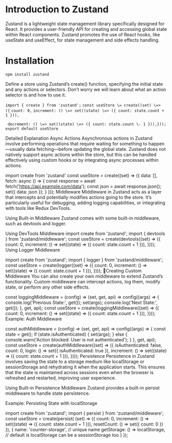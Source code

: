 # Introduction to Zustand

Zustand is a lightweight state management library specifically designed for React.
It provides a user-friendly API for creating and accessing global state within React components.
Zustand promotes the use of React hooks, like useState and useEffect, for state management and side effects handling.

# Installation

`npm install zustand`

Define a store using Zustand’s create() function, specifying the initial state and any actions or selectors. Don’t worry we will learn about what an action selector is and how to use it.

`import { create } from 'zustand';`
`const useStore \= create((set) \=> ({`
`count: 0,`
`increment: () \=> set((state) \=> ({ count: state.count + 1 })),`

` decrement: () \=> set((state) \=> ({ count: state.count \- 1 })),}));`
`export default useStore`

Detailed Explanation
Async Actions
Asynchronous actions in Zustand involve performing operations that require waiting for something to happen—usually data fetching—before updating the global state. Zustand does not natively support async actions within the store, but this can be handled effectively using custom hooks or by integrating async processes within actions.

import create from 'zustand'
const useStore = create((set) => ({
data: [],
fetch: async () => {
const response = await fetch('https://api.example.com/data');
const json = await response.json();
set({ data: json });
}
}));
Middleware
Middleware in Zustand acts as a layer that intercepts and potentially modifies actions going to the store. It’s particularly useful for debugging, adding logging capabilities, or integrating with tools like Redux DevTools.

Using Built-in Middleware
Zustand comes with some built-in middleware, such as devtools and logger.

Using DevTools Middleware
import create from 'zustand';
import { devtools } from 'zustand/middleware';
const useStore = create(devtools((set) => ({
count: 0,
increment: () => set((state) => ({ count: state.count + 1 })),
})));
Using Logger Middleware

import create from 'zustand';
import { logger } from 'zustand/middleware';
const useStore = create(logger((set) => ({
count: 0,
increment: () => set((state) => ({ count: state.count + 1 })),
})));
Creating Custom Middleware
You can also create your own middleware to extend Zustand’s functionality. Custom middleware can intercept actions, log them, modify state, or perform any other side effects.

const loggingMiddleware = (config) => (set, get, api) => config((args) => {
console.log('Previous State:', get());
set(args);
console.log('Next State:', get());
}, get, api);
const useStore = create(loggingMiddleware((set) => ({
count: 0,
increment: () => set((state) => ({ count: state.count + 1 })),
})));
Example: Auth Middleware

const authMiddleware = (config) => (set, get, api) => config((args) => {
const state = get();
if (state.isAuthenticated) {
set(args);
} else {
console.warn('Action blocked: User is not authenticated');
}
}, get, api);
const useStore = create(authMiddleware((set) => ({
isAuthenticated: false,
count: 0,
login: () => set({ isAuthenticated: true }),
increment: () => set((state) => ({ count: state.count + 1 })),
})));
Persistence
Persistence in Zustand involves saving the state to a storage medium like localStorage or sessionStorage and rehydrating it when the application starts. This ensures that the state is maintained across sessions even when the browser is refreshed and restarted, improving user experience.

Using Built-in Persistence Middleware
Zustand provides a built-in persist middleware to handle state persistence.

Example: Persisting State with localStorage

import create from 'zustand';
import { persist } from 'zustand/middleware';
const useStore = create(persist(
(set) => ({
count: 0,
increment: () => set((state) \=> ({ count: state.count + 1 })),
resetCount: () => set({ count: 0 })
}),
{
name: 'counter-storage', // unique name
getStorage: () => localStorage, // default is localStorage can be a sessionStorage too
}
));
